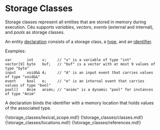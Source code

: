 # Storage Classes

Storage classes represent all entities that are stored in memory during
execution.
Céu supports *variables*, *vectors*, *events* (external and internal), and
*pools* as storage classes.

An entity [declaration](#TODO) consists of a storage class,
a [type](#TODO), and an [identifier](#TODO).

Examples:

```ceu
var       int    v;     // "v" is a variable of type "int"
vector[9] byte   buf;   // "buf" is a vector with at most 9 values of type "byte"
input     void&& A;     // "A" is an input event that carries values of type "void&&"
event     bool   e;     // "e" is an internal event that carries values of type "bool"
pool[]    Anim   anims; // "anims" is a dynamic "pool" for instances of type "Anim"
```

A declaration binds the identifier with a memory location that holds values of
the associated type.

{!storage_classes/lexical_scope.md!}
{!storage_classes/classes.md!}
{!storage_classes/locations.md!}
{!storage_classes/references.md!}
